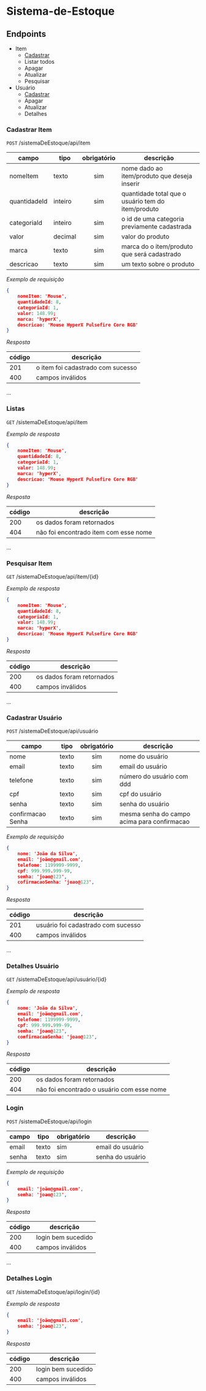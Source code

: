 # Sistema-de-Estoque

## Endpoints 

- Item 
    - [Cadastrar](#cadastrar-item)
    - Listar todos
    - Apagar
    - Atualizar
    - Pesquisar
- Usuário 
    - [Cadastrar](#cadastrar-usuário)
    - Apagar
    - Atualizar
    - Detalhes

### Cadastrar Item

`POST` /sistemaDeEstoque/api/item

| campo | tipo | obrigatório | descrição
|-------|------|:-----------:|----------
|nomeItem|texto|sim|nome dado ao item/produto que deseja inserir
|quantidadeId|inteiro|sim|quantidade total que o usuário tem do item/produto
|categoriaId|inteiro|sim|o id de uma categoria previamente cadastrada
|valor|decimal|sim|valor do produto
|marca|texto|sim|marca do o item/produto que será cadastrado 
|descricao|texto|sim|um texto sobre o produto



*Exemplo de requisição*

```json
{
    nomeItem: 'Mouse',
    quantidadeId: 8,
    categoriaId: 1,
    valor: 148.99;
    marca: 'hyperX',
    descricao: 'Mouse HyperX Pulsefire Core RGB'
}
```

*Resposta*

| código | descrição
|--------|----------
|201| o item foi cadastrado com sucesso
|400| campos inválidos

...
### Listas

`GET` /sistemaDeEstoque/api/item

*Exemplo de resposta*

```json
{
    nomeItem: 'Mouse',
    quantidadeId: 8,
    categoriaId: 1,
    valor: 148.99;
    marca: 'hyperX',
    descricao: 'Mouse HyperX Pulsefire Core RGB'
}
```

*Resposta*

| código | descrição
|--------|----------
|200| os dados foram retornados
|404| não foi encontrado item com esse nome

...
### Pesquisar Item

`GET` /sistemaDeEstoque/api/item/{id}

*Exemplo de resposta*

```json
{
    nomeItem: 'Mouse',
    quantidadeId: 8,
    categoriaId: 1,
    valor: 148.99;
    marca: 'hyperX',
    descricao: 'Mouse HyperX Pulsefire Core RGB'
}
```

*Resposta*

| código | descrição
|--------|----------
|200| os dados foram retornados
|400| campos inválidos

...
### Cadastrar Usuário

`POST` /sistemaDeEstoque/api/usuário

| campo | tipo | obrigatório | descrição
|-------|------|:-----------:|----------
|nome|texto|sim|nome do usuário 
|email|texto|sim|email do usuário
|telefone|texto|sim|número do usuário com ddd
|cpf|texto|sim|cpf do usuário
|senha|texto|sim|senha do usuário
|confirmacao Senha|texto|sim|mesma senha do campo acima para confirmacao 


*Exemplo de requisição*

```json
{
    nome: 'João da Silva',
    email: 'joão@gmail.com',
    telefone: 1199999-9999,
    cpf: 999.999.999-99,
    senha: 'joao@123',
    cofirmacaoSenha: 'joao@123',
}
```

*Resposta*

| código | descrição
|--------|----------
|201| usuário foi cadastrado com sucesso
|400| campos inválidos

...
### Detalhes Usuário

`GET` /sistemaDeEstoque/api/usuário/{id}

*Exemplo de resposta*

```json
{
    nome: 'João da Silva',
    email: 'joão@gmail.com',
    telefone: 1199999-9999,
    cpf: 999.999.999-99,
    senha: 'joao@123',
    confirmacaoSenha: 'joao@123',
}
```

*Resposta*

| código | descrição
|--------|----------
|200| os dados foram retornados
|404| não foi encontrado o usuário com esse nome

### Login 

`POST` /sistemaDeEstoque/api/login

| campo | tipo | obrigatório | descrição
|-------|------|-------------|----------
|email|texto|sim|email do usuário
|senha|texto|sim|senha do usuário


*Exemplo de requisição*

```json
{
    email: 'joão@gmail.com',
    senha: 'joao@123',
}
```

*Resposta*

| código | descrição
|--------|----------
|200| login bem sucedido
|400| campos inválidos

...
### Detalhes Login

`GET` /sistemaDeEstoque/api/login/{id}

*Exemplo de resposta*

```json
{
    email: 'joão@gmail.com',
    senha: 'joao@123',
}
```

*Resposta*

| código | descrição
|--------|----------
|200| login bem sucedido
|400| campos inválidos

